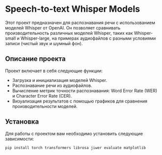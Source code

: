 # Speech-to-text Whisper Models

Этот проект предназначен для распознавания речи с использованием моделей Whisper от OpenAI. Он позволяет сравнивать производительность различных моделей Whisper, таких как Whisper-small и Whisper-large, на примерах аудиофайлов с разными условиями записи (чистый звук и шумный фон).

## Описание проекта

Проект включает в себя следующие функции:

- Загрузка и инициализация моделей Whisper.
- Распознавание речи из аудиофайлов.
- Вычисление метрик точности распознавания: Word Error Rate (WER) и Character Error Rate (CER).
- Визуализация результатов с помощью графиков для сравнения производительности моделей.

## Установка

Для работы с проектом вам необходимо установить следующие зависимости:

```bash
pip install torch transformers librosa jiwer evaluate matplotlib